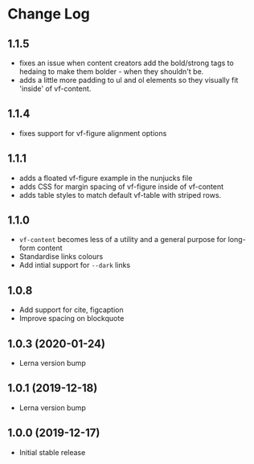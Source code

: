 # Change Log

## 1.1.5

* fixes an issue when content creators add the bold/strong tags to hedaing to make them bolder - when they shouldn't be.
* adds a little more padding to ul and ol elements so they visually fit 'inside' of vf-content.

## 1.1.4

* fixes support for vf-figure alignment options

## 1.1.1

* adds a floated vf-figure example in the nunjucks file
* adds CSS for margin spacing of vf-figure inside of vf-content
* adds table styles to match default vf-table with striped rows.

## 1.1.0

* `vf-content` becomes less of a utility and a general purpose for long-form content
* Standardise links colours
* Add intial support for `--dark` links

## 1.0.8

* Add support for cite, figcaption
* Improve spacing on blockquote

## 1.0.3 (2020-01-24)

* Lerna version bump

## 1.0.1 (2019-12-18)

* Lerna version bump

## 1.0.0 (2019-12-17)

* Initial stable release
